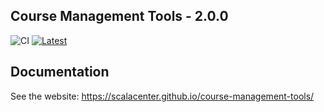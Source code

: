 ## Course Management Tools - 2.0.0

![CI](https://github.com/lunatech-labs/course-management-tools/workflows/CI/badge.svg)
<a href="https://github.com/lunatech-labs/course-management-tools/releases/latest">
![Latest](https://img.shields.io/github/v/release/lunatech-labs/course-management-tools?label=latest%20version)
</a>

## Documentation

See the website: https://scalacenter.github.io/course-management-tools/


